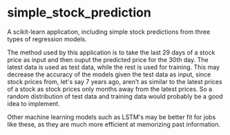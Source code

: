 # simple_stock_prediction
A scikit-learn application, including simple stock predictions from three types of regression models.

The method used by this application is to take the last 29 days of a stock price as input and then ouput the predicted price for the 30th day.
The latest data is used as test data, while the rest is used for training. 
This may decrease the accuracy of the models given the test data as input, 
since stock prices from, let's say 7 years ago, aren't as similar to the latest prices of a stock as stock prices only months away from the latest prices.
So a random distribution of test data and training data would probably be a good idea to implement.

Other machine learning models such as LSTM's may be better fit for jobs like these, as they are much more efficient at memorizing past information.
